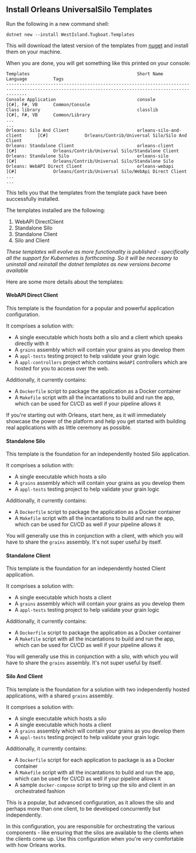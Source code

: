 ## Install Orleans UniversalSilo Templates

Run the following in a new command shell:

```
dotnet new --install WestIsland.Tugboat.Templates
```

This will download the latest version of the templates from [nuget](https://www.nuget.org/packages/Tugboat.Templates/) and install them on your machine.


When you are done, you will get something like this printed on your console:

```
Templates                                         Short Name                   Language          Tags
----------------------------------------------------------------------------------------------------------------------------------------------------
Console Application                               console                      [C#], F#, VB      Common/Console
Class library                                     classlib                     [C#], F#, VB      Common/Library
...
...
Orleans: Silo And Client                          orleans-silo-and-client      [C#]              Orleans/Contrib/Universal Silo/Silo And Client
Orleans: Standalone Client                        orleans-client               [C#]              Orleans/Contrib/Universal Silo/Standalone Client
Orleans: Standalone Silo                          orleans-silo                 [C#]              Orleans/Contrib/Universal Silo/Standalone Silo
Orleans: WebAPI Direct Client                     orleans-webapi               [C#]              Orleans/Contrib/Universal Silo/WebApi Direct Client
...
...
```

This tells you that the templates from the template pack have been successfully installed.

The templates installed are the following:
1. WebAPI DirectClient
1. Standalone Silo
1. Standalone Client
1. Silo and Client

_These templates will evolve as more functionality is published - specifically all the support for Kubernetes is forthcoming. So it will be necessary to uninstall and reinstall the dotnet templates as new versions become available_

Here are some more details about the templates:

#### WebAPI Direct Client
This template is the foundation for a popular and powerful application configuration.

It comprises a solution with:
- A single executable which hosts both a silo and a client which speaks directly with it
- A `grains` assembly which will contain your grains as you develop them
- A `appl-tests` testing project to help validate your grain logic
- A `appl-controllers` project which contains `WebAPI` controllers which are hosted for you to access over the web.

Additionally, it currently contains:
- A `Dockerfile` script to package the application as a Docker container
- A `Makefile` script with all the incantations to build and run the app, which can be used for CI/CD as well if your pipeline allows it

If you're starting out with Orleans, start here, as it will immediately showcase the power of the platform and help you get started with building real applications with as little ceremony as possible.

#### Standalone Silo
This template is the foundation for an independently hosted Silo application.

It comprises a solution with:
- A single executable which hosts a silo
- A `grains` assembly which will contain your grains as you develop them
- A `appl-tests` testing project to help validate your grain logic

Additionally, it currently contains:
- A `Dockerfile` script to package the application as a Docker container
- A `Makefile` script with all the incantations to build and run the app, which can be used for CI/CD as well if your pipeline allows it

You will generally use this in conjunction with a client, with which you will have to share the `grains` assembly. It's not super useful by itself.

#### Standalone Client
This template is the foundation for an independently hosted Client application.

It comprises a solution with:
- A single executable which hosts a client
- A `grains` assembly which will contain your grains as you develop them
- A `appl-tests` testing project to help validate your grain logic

Additionally, it currently contains:
- A `Dockerfile` script to package the application as a Docker container
- A `Makefile` script with all the incantations to build and run the app, which can be used for CI/CD as well if your pipeline allows it

You will generally use this in conjunction with a silo, with which you will have to share the `grains` assembly. It's not super useful by itself.

#### Silo And Client
This template is the foundation for a solution with two independently hosted applications, with a shared `grains` assembly.

It comprises a solution with:
- A single executable which hosts a silo
- A single executable which hosts a client
- A `grains` assembly which will contain your grains as you develop them
- A `appl-tests` testing project to help validate your grain logic

Additionally, it currently contains:
- A `Dockerfile` script for each application to package is as a Docker container
- A `Makefile` script with all the incantations to build and run the app, which can be used for CI/CD as well if your pipeline allows it
- A sample `docker-compose` script to bring up the silo and client in an orchestrated fashion

This is a popular, but advanced configuration, as it allows the silo and perhaps more than one client, to be developed concurrently but independently.

In this configuration, you are responsible for orchestrating the various components - like ensuring that the silos are available to the clients when the clients come up. Use this configuration when you're _very_ comfortable with how Orleans works.
